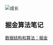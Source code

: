 ![成长](/images/home.png)



## 掘金算法笔记
[数据结构和算法：掘金](https://www.processon.com/mindmap/613c15e20e3e747075a5696e)
